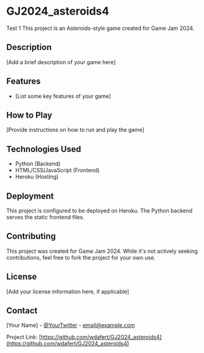 # GJ2024_asteroids4
Test 1
This project is an Asteroids-style game created for Game Jam 2024.

## Description

[Add a brief description of your game here]

## Features

- [List some key features of your game]

## How to Play

[Provide instructions on how to run and play the game]

## Technologies Used

- Python (Backend)
- HTML/CSS/JavaScript (Frontend)
- Heroku (Hosting)

## Deployment

This project is configured to be deployed on Heroku. The Python backend serves the static frontend files.

## Contributing

This project was created for Game Jam 2024. While it's not actively seeking contributions, feel free to fork the project for your own use.

## License

[Add your license information here, if applicable]

## Contact

[Your Name] - [@YourTwitter](https://twitter.com/YourTwitter) - email@example.com

Project Link: [https://github.com/wdafert/GJ2024_asteroids4](https://github.com/wdafert/GJ2024_asteroids4)
